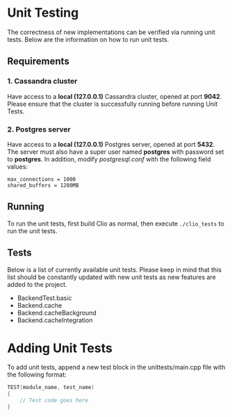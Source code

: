 # Unit Testing
The correctness of new implementations can be verified via running unit tests. Below are the information on how to run unit tests.
## Requirements
### 1. Cassandra cluster
Have access to a **local (127.0.0.1)** Cassandra cluster, opened at port **9042**. Please ensure that the cluster is successfully running before running Unit Tests.
### 2. Postgres server
Have access to a **local (127.0.0.1)** Postgres server, opened at port **5432**. The server must also have a super user named **postgres** with password set to **postgres**. In addition, modify *postgresql.conf* with the following field values:
```
max_connections = 1000
shared_buffers = 1280MB
```
## Running
To run the unit tests, first build Clio as normal, then execute `./clio_tests` to run the unit tests.

## Tests
Below is a list of currently available unit tests. Please keep in mind that this list should be constantly updated with new unit tests as new features are added to the project.

- BackendTest.basic
- Backend.cache
- Backend.cacheBackground
- Backend.cacheIntegration

# Adding Unit Tests
To add unit tests, append a new test block in the unittests/main.cpp file with the following format:

```cpp
TEST(module_name, test_name)
{
    // Test code goes here
}
```